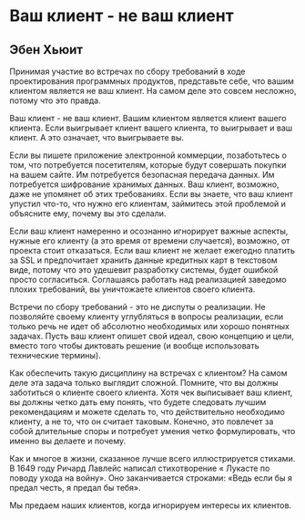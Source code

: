 # Ваш клиент - не ваш клиент

## Эбен Хьюит

Принимая участие во встречах по сбору требований в ходе проектирования
программных продуктов, представьте себе, что вашим клиентом является
не ваш клиент. На самом деле это совсем несложно, потому что это правда.

Ваш клиент - не ваш клиент. Вашим клиентом является клиент вашего
клиента. Если выигрывает клиент вашего клиента, то выигрывает и ваш
клиент. А это означает, что выигрываете вы.

Если вы пишете приложение электронной коммерции, позаботьтесь о том, что
потребуется посетителям, которые будут совершать покупки на вашем сайте.
Им потребуется безопасная передача данных. Им потребуется шифрование
хранимых данных. Ваш клиент, возможно, даже не упомянет об этих
требованиях. Если вы знаете, что ваш клиент упустил что-то, что нужно его
клиентам, займитесь этой проблемой и объясните ему, почему вы это сделали.

Если ваш клиент намеренно и осознанно игнорирует важные аспекты,
нужные его клиенту (а это время от времени случается), возможно, от
проекта стоит отказаться. Если ваш клиент не желает ежегодно платить за SSL
и предпочитает хранить данные кредитных карт в текстовом виде, потому
что это удешевит разработку системы, будет ошибкой просто согласиться.
Соглашаясь работать над реализацией заведомо плохих требований, вы
уничтожаете клиентов своего клиента.

Встречи по сбору требований - это не диспуты о реализации. Не
позволяйте своему клиенту углубляться в вопросы реализации, если только речь не
идет об абсолютно необходимых или хорошо понятных задачах. Пусть ваш
клиент опишет свой идеал, свою концепцию и цели, вместо того чтобы
диктовать решение (и вообще использовать технические термины).

Как обеспечить такую дисциплину на встречах с клиентом? На самом деле
эта задача только выглядит сложной. Помните, что вы должны заботиться
о клиенте своего клиента. Хотя чек выписывает ваш клиент, вы должны
четко дать ему понять, что будете следовать лучшим рекомендациям и
можете сделать то, что действительно необходимо клиенту, а не то, что он
считает таковым. Конечно, это повлечет за собой длительные споры и потребует
умения четко формулировать, что именно вы делаете и почему.

Как и многое в жизни, сказанное лучше всего иллюстрируется стихами.
В 1649 году Ричард Лавлейс написал стихотворение « Лукасте по поводу
ухода на войну». Оно заканчивается строками: «Ведь если бы я предал честь,
я предал бы тебя».

Мы предаем наших клиентов, когда игнорируем интересы их клиентов.